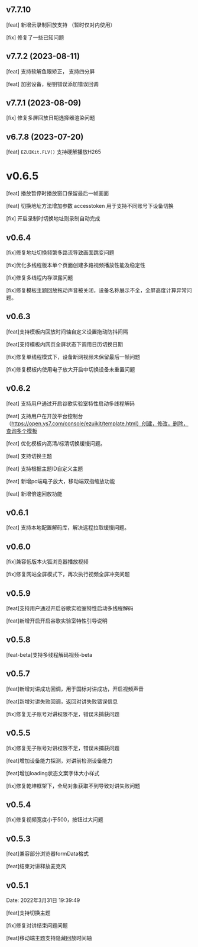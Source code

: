 ## v7.7.10

[feat] 新增云录制回放支持 （暂时仅对内使用）

[fix] 修复了一些已知问题

## v7.7.2 (2023-08-11)

[feat] 支持软解鱼眼矫正， 支持四分屏

[feat] 加密设备，秘钥错误添加错误回调

## v7.7.1 (2023-08-09)

[fix] 修复多屏回放日期选择器渲染问题

## v6.7.8 (2023-07-20)

[feat] `EZUIKit.FLV()` 支持硬解播放H265

# v0.6.5

[feat] 播放暂停时播放窗口保留最后一帧画面

[feat] 切换地址方法增加参数 accesstoken 用于支持不同账号下设备切换

[fix] 开启录制时切换地址则录制自动完成

## v0.6.4  

[fix]修复地址切换频繁多路流导致画面跳变问题 

[fix]优化多线程版本单个页面创建多路视频播放性能及稳定性  

[fix]修复多线程内存泄露问题  

[fix]修复模板主题回放拖动声音被关闭，设备名称展示不全，全屏高度计算异常问题。  

## v0.6.3  

[feat]支持模板内回放时间轴自定义设置拖动防抖间隔  

[feat]支持模板内网页全屏状态下调用日历切换日期  

[fix]修复单线程模式下，设备断网视频未保留最后一帧问题  

[fix]修复模板内使用电子放大开启中切换设备未重置问题  


## v0.6.2  

[feat] 支持用户通过开启谷歌实验室特性启动多线程解码  

[feat] 支持用户在开放平台控制台（https://open.ys7.com/console/ezuikit/template.html）创建，修改，删除，查询多个模板  

[feat] 优化模板内高清/标清切换缓慢问题。  

[feat] 支持切换主题  

[feat] 支持根据主题ID自定义主题  

[feat] 新增pc端电子放大，移动端双指缩放功能  

[feat] 新增倍速回放功能  


## v0.6.1  

[feat] 支持本地配置解码库，解决远程拉取缓慢问题。  

## v0.6.0  

[fix]兼容低版本火狐浏览器播放视频   

[fix]修复网站全屏模式下，再次执行视频全屏冲突问题  


## v0.5.9  

[feat]支持用户通过开启谷歌实验室特性启动多线程解码   

[feat]新增开启开启谷歌实验室特性引导说明  

## v0.5.8  
[feat-beta]支持多线程解码视频-beta

## v0.5.7  
[feat]新增对讲成功回调，用于国标对讲成功，开启视频声音  

[feat]新增对讲失败回调，返回对讲失败错误信息  

[fix]修复无子账号对讲权限不足，错误未捕获问题  

## v0.5.5  
[fix]修复无子账号对讲权限不足，错误未捕获问题  

[feat]增加设备能力探测，对讲前检测设备能力  

[feat]增加loading状态文案字体大小样式  

[fix]修复乾坤框架下，全局对象获取不到导致对讲失败问题  


## v0.5.4  
[fix]修复视频宽度小于500，按钮过大问题

## v0.5.3  

[feat]兼容部分浏览器formData格式  

[feat]结束对讲释放麦克风  

## v0.5.1  

Date: 2022年3月31日 19:39:49  

[feat]支持切换主题  

[fix]修复对讲结束问题问题  

[feat]移动端主题支持隐藏回放时间轴  
